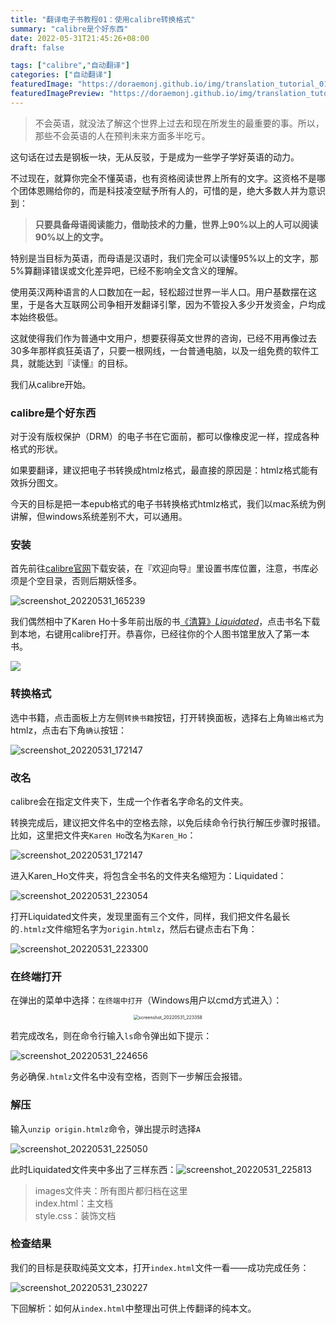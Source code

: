 ```yaml
---
title: "翻译电子书教程01：使用calibre转换格式"
summary: "calibre是个好东西"
date: 2022-05-31T21:45:26+08:00
draft: false

tags: ["calibre","自动翻译"]
categories: ["自动翻译"]
featuredImage: "https://doraemonj.github.io/img/translation_tutorial_01/calibre.png"
featuredImagePreview: "https://doraemonj.github.io/img/translation_tutorial_01/calibre.png"
---
```


>   不会英语，就没法了解这个世界上过去和现在所发生的最重要的事。所以，那些不会英语的人在预判未来方面多半吃亏。

这句话在过去是钢板一块，无从反驳，于是成为一些学子学好英语的动力。

不过现在，就算你完全不懂英语，也有资格阅读世界上所有的文字。这资格不是哪个团体恩赐给你的，而是科技凌空赋予所有人的，可惜的是，绝大多数人并为意识到：

>   **只要具备母语阅读能力，借助技术的力量，世界上90%以上的人可以阅读90%以上的文字。**

特别是当目标为英语，而母语是汉语时，我们完全可以读懂95%以上的文字，那5%算翻译错误或文化差异吧，已经不影响全文含义的理解。

使用英汉两种语言的人口数加在一起，轻松超过世界一半人口。用户基数摆在这里，于是各大互联网公司争相开发翻译引擎，因为不管投入多少开发资金，户均成本始终极低。

这就使得我们作为普通中文用户，想要获得英文世界的咨询，已经不用再像过去30多年那样疯狂英语了，只要一根网线，一台普通电脑，以及一组免费的软件工具，就能达到『读懂』的目标。

我们从calibre开始。

### calibre是个好东西

对于没有版权保护（DRM）的电子书在它面前，都可以像橡皮泥一样，捏成各种格式的形状。

如果要翻译，建议把电子书转换成htmlz格式，最直接的原因是：htmlz格式能有效拆分图文。

今天的目标是把一本epub格式的电子书转换格式htmlz格式，我们以mac系统为例讲解，但windows系统差别不大，可以通用。

### 安装

首先前往[calibre官网](https://calibre-ebook.com/)下载安装，在『欢迎向导』里设置书库位置，注意，书库必须是个空目录，否则后期妖怪多。

![screenshot_20220531_165239](https://doraemonj.github.io/img/translation_tutorial_01/screenshot_20220531_165239.png)

我们偶然相中了Karen Ho十多年前出版的书[《清算》*Liquidated*](https://doraemonj.github.io/docs/calibre/liquidated_an_ethnography_of_wall_street.epub)，点击书名下载到本地，右键用calibre打开。恭喜你，已经往你的个人图书馆里放入了第一本书。

![](https://doraemonj.github.io/img/translation_tutorial_01/screenshot_20220531_165852.png)

### 转换格式

选中书籍，点击面板上方左侧`转换书籍`按钮，打开转换面板，选择右上角`输出格式`为htmlz，点击右下角`确认`按钮：

![screenshot_20220531_172147](https://doraemonj.github.io/img/translation_tutorial_01/screenshot_20220531_172632.png)

### 改名

calibre会在指定文件夹下，生成一个作者名字命名的文件夹。

转换完成后，建议把文件名中的空格去除，以免后续命令行执行解压步骤时报错。比如，这里把文件夹`Karen Ho`改名为`Karen_Ho`：

![screenshot_20220531_172147](https://doraemonj.github.io/img/translation_tutorial_01/screenshot_20220531_172147.png)

进入Karen_Ho文件夹，将包含全书名的文件夹名缩短为：Liquidated：

![screenshot_20220531_223054](https://doraemonj.github.io/img/translation_tutorial_01/screenshot_20220531_223054.png)

打开Liquidated文件夹，发现里面有三个文件，同样，我们把文件名最长的`.htmlz`文件缩短名字为`origin.htmlz`，然后右键点击右下角：

![screenshot_20220531_223300](https://doraemonj.github.io/img/translation_tutorial_01/screenshot_20220531_223300.png)

### 在终端打开

在弹出的菜单中选择：`在终端中打开`（Windows用户以cmd方式进入）：

<div align="center"><img src="https://doraemonj.github.io/pics/screenshot_20220531_223358.png" alt="screenshot_20220531_223358" style="zoom:50%;" /></div>

若完成改名，则在命令行输入`ls`命令弹出如下提示：

![screenshot_20220531_224656](https://doraemonj.github.io/img/translation_tutorial_01/screenshot_20220531_224656.png)

务必确保`.htmlz`文件名中没有空格，否则下一步解压会报错。

### 解压

输入`unzip origin.htmlz`命令，弹出提示时选择`A`

![screenshot_20220531_225050](https://doraemonj.github.io/img/translation_tutorial_01/screenshot_20220531_225050.png)

此时Liquidated文件夹中多出了三样东西：![screenshot_20220531_225813](https://doraemonj.github.io/img/translation_tutorial_01/screenshot_20220531_225813.png)

>   images文件夹：所有图片都归档在这里<br />
>   index.html：主文档<br />
>   style.css：装饰文档

### 检查结果

我们的目标是获取纯英文文本，打开`index.html`文件一看——成功完成任务：

![screenshot_20220531_230227](https://doraemonj.github.io/img/translation_tutorial_01/screenshot_20220531_230227.png)

下回解析：如何从`index.html`中整理出可供上传翻译的纯本文。
